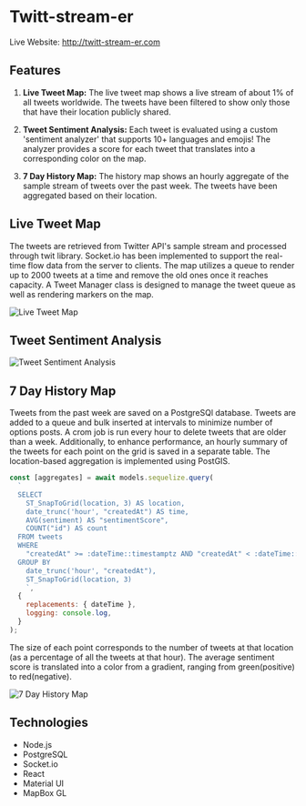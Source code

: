 # Twitt-stream-er

Live Website: http://twitt-stream-er.com

## Features

1. **Live Tweet Map:** 
The live tweet map shows a live stream of about 1% of all tweets worldwide. The tweets have been filtered to show only those that have their location publicly shared. 

2. **Tweet Sentiment Analysis:** 
Each tweet is evaluated using a custom 'sentiment analyzer' that supports 10+ languages and emojis! The analyzer provides a score for each tweet that translates into a corresponding color on the map.

3. **7 Day History Map:** 
The history map shows an hourly aggregate of the sample stream of tweets over the past week. The tweets have been aggregated based on their location.

## Live Tweet Map
The tweets are retrieved from Twitter API's sample stream and processed through twit library. Socket.io has been implemented to support the real-time flow data from the server to clients. The map utilizes a queue to render up to 2000 tweets at a time and remove the old ones once it reaches capacity. A Tweet Manager class is designed to manage the tweet queue as well as rendering markers on the map. 

![Live Tweet Map](https://github.com/kiana-h/twitt-stream-er/blob/master/readme_assets/live-map.gif)

## Tweet Sentiment Analysis

![Tweet Sentiment Analysis](https://github.com/kiana-h/twitt-stream-er/blob/master/readme_assets/tweet-analysis.png)

## 7 Day History Map
Tweets from the past week are saved on a PostgreSQl database. Tweets are added to a queue and bulk inserted at intervals to minimize number of options posts. A crom job is run every hour to delete tweets that are older than a week. Additionally, to enhance performance, an hourly summary of the tweets for each point on the grid is saved in a separate table. The location-based aggregation is implemented using PostGIS.  
```js
const [aggregates] = await models.sequelize.query(
  `
  SELECT
    ST_SnapToGrid(location, 3) AS location,
    date_trunc('hour', "createdAt") AS time,
    AVG(sentiment) AS "sentimentScore",
    COUNT("id") AS count
  FROM tweets
  WHERE
    "createdAt" >= :dateTime::timestamptz AND "createdAt" < :dateTime::timestamptz + interval '1' hour
  GROUP BY
    date_trunc('hour', "createdAt"),
    ST_SnapToGrid(location, 3)
    `,
  {
    replacements: { dateTime },
    logging: console.log,
  }
);
```
The size of each point corresponds to the number of tweets at that location (as a percentage of all the tweets at that hour). The average sentiment score is translated into a color from a gradient, ranging from green(positive) to red(negative).

![7 Day History Map](https://github.com/kiana-h/twitt-stream-er/blob/master/readme_assets/history-map.gif)

## Technologies

- Node.js
- PostgreSQL
- Socket.io
- React
- Material UI
- MapBox GL
